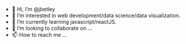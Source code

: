 - 👋 Hi, I’m @jbetley
- 👀 I’m interested in web development/data science/data visualization.
- 🌱 I’m currently learning javascript/reactJS.
- 💞️ I’m looking to collaborate on ...
- 📫 How to reach me ...

<!---
jbetley/jbetley is a ✨ special ✨ repository because its `README.md` (this file) appears on your GitHub profile.
You can click the Preview link to take a look at your changes.
--->
